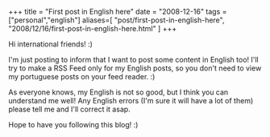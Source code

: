 +++
title = "First post in English here"
date = "2008-12-16"
tags = ["personal","english"]
aliases=[
  "post/first-post-in-english-here",
  "2008/12/16/first-post-in-english-here.html"
]
+++

Hi international friends! :)

I'm just posting to inform that I want to post some content in English
too! I'll try to make a RSS Feed only for my English posts, so you
don't need to view my portuguese posts on your feed reader. :)

As everyone knows, my English is not so good, but I think you can
understand me well! Any English errors (I'm sure it will have a lot of
them) please tell me and I'll correct it asap.

Hope to have you following this blog! :)
